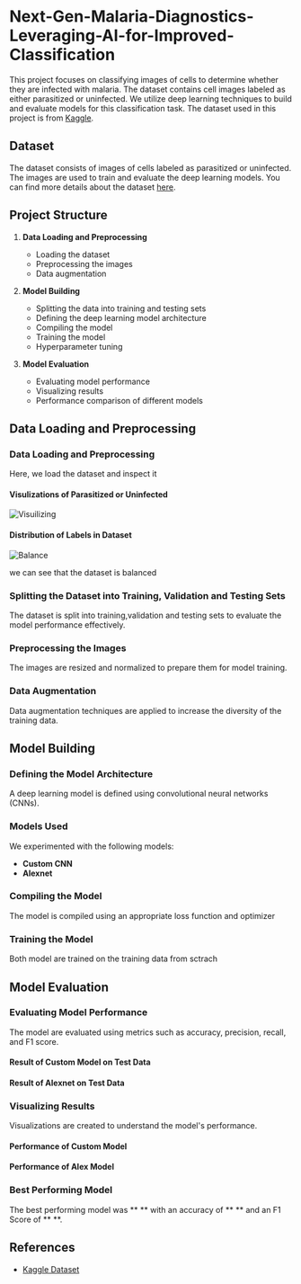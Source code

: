 # Next-Gen-Malaria-Diagnostics-Leveraging-AI-for-Improved-Classification

This project focuses on classifying images of cells to determine whether they are infected with malaria. The dataset contains cell images labeled as either parasitized or uninfected. We utilize deep learning techniques to build and evaluate models for this classification task. The dataset used in this project is from [Kaggle](https://www.kaggle.com/datasets/iarunava/cell-images-for-detecting-malaria).

## Dataset

The dataset consists of images of cells labeled as parasitized or uninfected. The images are used to train and evaluate the deep learning models. You can find more details about the dataset [here](https://www.kaggle.com/datasets/iarunava/cell-images-for-detecting-malaria).

## Project Structure

1. **Data Loading and Preprocessing**
    - Loading the dataset
    - Preprocessing the images
    - Data augmentation
      
2. **Model Building**
    - Splitting the data into training and testing sets
    - Defining the deep learning model architecture
    - Compiling the model
    - Training the model
    - Hyperparameter tuning

3. **Model Evaluation**
    - Evaluating model performance
    - Visualizing results
    - Performance comparison of different models
    
## Data Loading and Preprocessing

### Data Loading and Preprocessing

Here, we load the dataset and inspect it 

#### Visulizations of Parasitized or Uninfected

![Visuilizing](https://github.com/QHaider4622/Next-Gen-Malaria-Diagnostics-Leveraging-AI-for-Improved-Classification/assets/79516393/89f4d37c-7740-4a00-914d-96d256ac51f8)

#### Distribution of Labels in Dataset

![Balance](https://github.com/QHaider4622/Next-Gen-Malaria-Diagnostics-Leveraging-AI-for-Improved-Classification/assets/79516393/a066e458-63e2-40d5-9e26-e55477fdad57)

we can see that the dataset is balanced

### Splitting the Dataset into Training, Validation and Testing Sets

The dataset is split into training,validation and testing sets to evaluate the model performance effectively.

### Preprocessing the Images

The images are resized and normalized to prepare them for model training.

### Data Augmentation

Data augmentation techniques are applied to increase the diversity of the training data.

## Model Building

### Defining the Model Architecture

A deep learning model is defined using convolutional neural networks (CNNs).

### Models Used

We experimented with the following models:
- **Custom CNN**
- **Alexnet**

### Compiling the Model

The model is compiled using an appropriate loss function and optimizer

### Training the Model

Both model are trained on the training data from sctrach

## Model Evaluation 

### Evaluating Model Performance

The model are evaluated using metrics such as accuracy, precision, recall, and F1 score.

#### Result of Custom Model on Test Data

#### Result of Alexnet on Test Data

### Visualizing Results

Visualizations are created to understand the model's performance.

#### Performance of Custom Model

#### Performance of Alex Model

### Best Performing Model


The best performing model was ** ** with an accuracy of ** ** and an F1 Score of ** **.

## References
- [Kaggle Dataset](https://www.kaggle.com/datasets/iarunava/cell-images-for-detecting-malaria)
